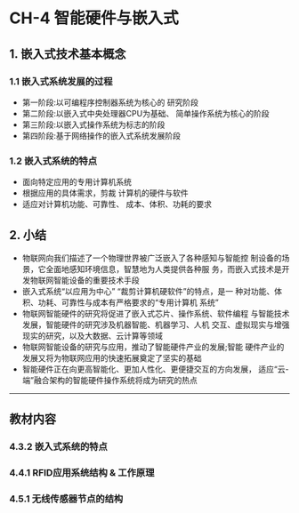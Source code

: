 # CH-4 智能硬件与嵌入式

## 1. 嵌入式技术基本概念 
### 1.1 嵌入式系统发展的过程
- 第一阶段:以可编程序控制器系统为核心的 研究阶段
- 第二阶段:以嵌入式中央处理器CPU为基础、 简单操作系统为核心的阶段
- 第三阶段:以嵌入式操作系统为标志的阶段
- 第四阶段:基于网络操作的嵌入式系统发展阶段

### 1.2 嵌入式系统的特点 
- 面向特定应用的专用计算机系统
- 根据应用的具体需求，剪裁 计算机的硬件与软件
- 适应对计算机功能、可靠性、 成本、体积、功耗的要求

## 2. 小结

- 物联网向我们描述了一个物理世界被广泛嵌入了各种感知与智能控 制设备的场景，它全面地感知环境信息，智慧地为人类提供各种服 务，而嵌入式技术是开发物联网智能设备的重要技术手段
- 嵌入式系统“以应用为中心” “裁剪计算机硬软件”的特点，是一 种对功能、体积、功耗、可靠性与成本有严格要求的“专用计算机 系统”
- 物联网智能硬件的研究将促进了嵌入式芯片、操作系统、软件编程 与智能技术发展，智能硬件的研究涉及机器智能、机器学习、人机 交互、虚拟现实与增强现实的研究，以及大数据、云计算等领域
- 物联网智能设备的研究与应用，推动了智能硬件产业的发展;智能 硬件产业的发展又将为物联网应用的快速拓展奠定了坚实的基础
- 智能硬件正在向更高智能化、更加人性化、更便捷交互的方向发展， 适应“云-端”融合架构的智能硬件操作系统将成为研究的热点

---

## 教材内容
### 4.3.2 嵌入式系统的特点
### 4.4.1 RFID应用系统结构 & 工作原理
### 4.5.1 无线传感器节点的结构